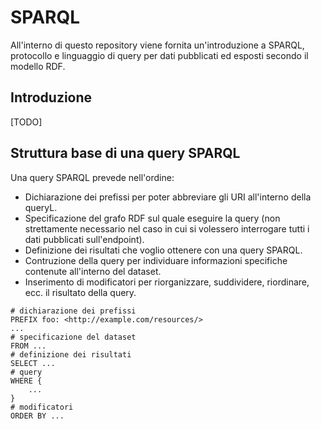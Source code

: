 # SPARQL 
All'interno di questo repository viene fornita un'introduzione a SPARQL, protocollo e linguaggio di query per dati pubblicati ed esposti secondo il modello RDF.

## Introduzione
[TODO]

## Struttura base di una query SPARQL
Una query SPARQL prevede nell'ordine:

* Dichiarazione dei prefissi per poter abbreviare gli URI all'interno della queryL.
* Specificazione del grafo RDF sul quale eseguire la query (non strettamente necessario nel caso in cui si volessero interrogare tutti i dati pubblicati sull'endpoint).
* Definizione dei risultati che voglio ottenere con una query SPARQL.
* Contruzione della query per individuare informazioni specifiche contenute all'interno del dataset. 
* Inserimento di modificatori per riorganizzare, suddividere, riordinare, ecc. il risultato della query.

```
# dichiarazione dei prefissi
PREFIX foo: <http://example.com/resources/>
...
# specificazione del dataset
FROM ...
# definizione dei risultati
SELECT ...
# query
WHERE {
    ...
}
# modificatori
ORDER BY ...
```

